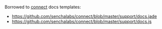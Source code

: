 
Borrowed to [connect](https://github.com/senchalabs/connect/) docs templates:

- https://github.com/senchalabs/connect/blob/master/support/docs.jade
- https://github.com/senchalabs/connect/blob/master/support/docs.js
